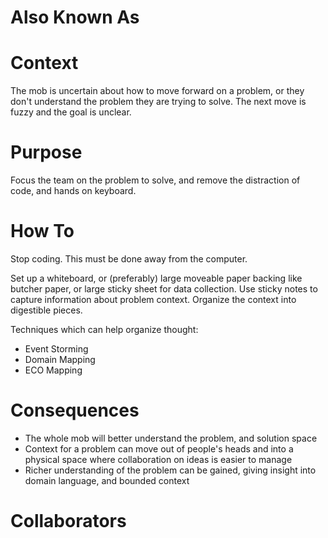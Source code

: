 # Also Known As

# Context

The mob is uncertain about how to move forward on a problem, or they don't understand the problem they are trying to solve. The next move is fuzzy and the goal is unclear.

# Purpose

Focus the team on the problem to solve, and remove the distraction of code, and hands on keyboard.

# How To

Stop coding. This must be done away from the computer.

Set up a whiteboard, or (preferably) large moveable paper backing like butcher paper, or large sticky sheet for data collection. Use sticky notes to capture information about problem context. Organize the context into digestible pieces.

Techniques which can help organize thought:

- Event Storming
- Domain Mapping
- ECO Mapping

# Consequences

- The whole mob will better understand the problem, and solution space
- Context for a problem can move out of people's heads and into a physical space where collaboration on ideas is easier to manage
- Richer understanding of the problem can be gained, giving insight into domain language, and bounded context

# Collaborators
